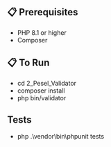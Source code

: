 ## 📋 Prerequisites

- PHP 8.1 or higher
- Composer

## 📋 To Run
- cd 2_Pesel_Validator
- composer install
- php bin/validator

## Tests 
- php .\vendor\bin\phpunit tests